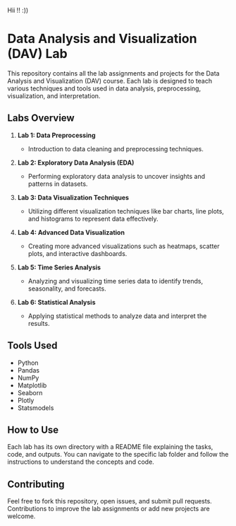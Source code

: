 Hii !!
:))

# Data Analysis and Visualization (DAV) Lab

This repository contains all the lab assignments and projects for the Data Analysis and Visualization (DAV) course. Each lab is designed to teach various techniques and tools used in data analysis, preprocessing, visualization, and interpretation.

## Labs Overview

1. **Lab 1: Data Preprocessing**
   - Introduction to data cleaning and preprocessing techniques.
2. **Lab 2: Exploratory Data Analysis (EDA)**

   - Performing exploratory data analysis to uncover insights and patterns in datasets.

3. **Lab 3: Data Visualization Techniques**

   - Utilizing different visualization techniques like bar charts, line plots, and histograms to represent data effectively.

4. **Lab 4: Advanced Data Visualization**

   - Creating more advanced visualizations such as heatmaps, scatter plots, and interactive dashboards.

5. **Lab 5: Time Series Analysis**

   - Analyzing and visualizing time series data to identify trends, seasonality, and forecasts.

6. **Lab 6: Statistical Analysis**
   - Applying statistical methods to analyze data and interpret the results.

## Tools Used

- Python
- Pandas
- NumPy
- Matplotlib
- Seaborn
- Plotly
- Statsmodels

## How to Use

Each lab has its own directory with a README file explaining the tasks, code, and outputs. You can navigate to the specific lab folder and follow the instructions to understand the concepts and code.

## Contributing

Feel free to fork this repository, open issues, and submit pull requests. Contributions to improve the lab assignments or add new projects are welcome.
